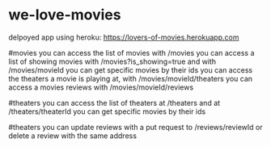﻿# we-love-movies
delpoyed app using heroku: https://lovers-of-movies.herokuapp.com

#movies
you can access the list of movies with /movies
you can access a list of showing movies with /movies?is_showing=true
and with /movies/movieId you can get specific movies by their ids
you can access the theaters a movie is playing at, with /movies/movieId/theaters
you can access a movies reviews with /movies/movieId/reviews

#theaters
you can access the list of theaters at /theaters
and at /theaters/theaterId you can get specific movies by their ids


#theaters
you can update reviews with a put request to /reviews/reviewId
or delete a review with the same address
